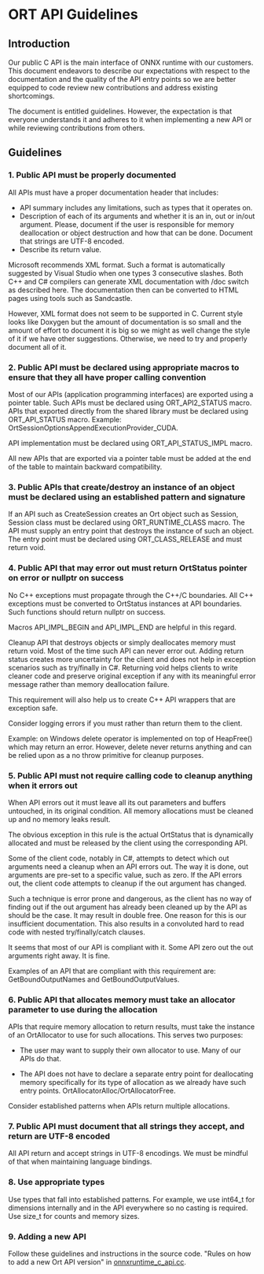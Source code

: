 # ORT API Guidelines

## Introduction

Our public C API is the main interface of ONNX runtime with our customers. This document endeavors to describe our expectations with respect to the documentation and the quality of the API entry points so we are better equipped to code review new contributions and address existing shortcomings.

The document is entitled guidelines. However, the expectation is that everyone understands it and adheres to it when implementing a new API or while reviewing contributions from others.

## Guidelines

### 1. Public API must be properly documented

All APIs must have a proper documentation header that includes:

* API summary includes any limitations, such as types that it operates on.
* Description of each of its arguments and whether it is an in, out or in/out argument. Please, document if the user is responsible for memory deallocation or object destruction and how that can be done. Document that strings are UTF-8 encoded.
* Describe its return value.

Microsoft recommends XML format. Such a format is automatically suggested by Visual Studio when one types 3 consecutive slashes. Both C++ and C# compilers can generate XML documentation with /doc switch as described here. The documentation then can be converted to HTML pages using tools such as Sandcastle.

However, XML format does not seem to be supported in C. Current style looks like Doxygen but the amount of documentation is so small and the amount of effort to document it is big so we might as well change the style of it if we have other suggestions. Otherwise, we need to try and properly document all of it.

### 2. Public API must be declared using appropriate macros to ensure that they all have proper calling convention

Most of our APIs (application programming interfaces) are exported using a pointer table. Such APIs must be declared using ORT_API2_STATUS macro. APIs that exported directly from the shared library must be declared using ORT_API_STATUS macro. Example: OrtSessionOptionsAppendExecutionProvider_CUDA.

API implementation must be declared using ORT_API_STATUS_IMPL macro.

All new APIs that are exported via a pointer table must be added at the end of the table to maintain backward compatibility.

### 3. Public APIs that create/destroy an instance of an object must be declared using an established pattern and signature

If an API such as CreateSession creates an Ort object such as Session, Session class must be declared using ORT_RUNTIME_CLASS macro. The API must supply an entry point that destroys the instance of such an object. The entry point must be declared using ORT_CLASS_RELEASE and must return void.

### 4. Public API that may error out must return OrtStatus pointer on error or nullptr on success

No C++ exceptions must propagate through the C++/C boundaries. All C++ exceptions must be converted to OrtStatus instances at API boundaries. Such functions should return nullptr on success.

Macros API_IMPL_BEGIN and API_IMPL_END are helpful in this regard. 

Cleanup API that destroys objects or simply deallocates memory must return void. Most of the time such API can never error out. Adding return status creates more uncertainty for the client and does not help in exception scenarios such as try/finally in C#. Returning void helps clients to write cleaner code and preserve original exception if any with its meaningful error message rather than memory deallocation failure.

This requirement will also help us to create C++ API wrappers that are exception safe.

Consider logging errors if you must rather than return them to the client.  

Example: on Windows delete operator is implemented on top of HeapFree() which may return an error. However, delete never returns anything and can be relied upon as a no throw primitive for cleanup purposes.

### 5. Public API must not require calling code to cleanup anything when it errors out

When API errors out it must leave all its out parameters and buffers untouched, in its original condition. All memory allocations must be cleaned up and no memory leaks result.

The obvious exception in this rule is the actual OrtStatus that is dynamically allocated and must be released by the client using the corresponding API.

Some of the client code, notably in C#, attempts to detect which out arguments need a cleanup when an API errors out. The way it is done, out arguments are pre-set to a specific value, such as zero. If the API errors out, the client code attempts to cleanup if the out argument has changed.  

Such a technique is error prone and dangerous, as the client has no way of finding out if the out argument has already been cleaned up by the API as should be the case. It may result in double free. One reason for this is our insufficient documentation. This also results in a convoluted hard to read code with nested try/finally/catch clauses.

It seems that most of our API is compliant with it. Some API zero out the out arguments right away. It is fine.

Examples of an API that are compliant with this requirement are: GetBoundOutputNames and GetBoundOutputValues.

### 6. Public API that allocates memory must take an allocator parameter to use during the allocation

APIs that require memory allocation to return results, must take the instance of an OrtAllocator to use for such allocations. This serves two purposes:

* The user may want to supply their own allocator to use. Many of our APIs do that.

* The API does not have to declare a separate entry point for deallocating memory specifically for its type of allocation as we already have such entry points. OrtAllocatorAlloc/OrtAllocatorFree.

Consider established patterns when APIs return multiple allocations.

### 7. Public API must document that all strings they accept, and return are UTF-8 encoded

All API return and accept strings in UTF-8 encodings. We must be mindful of that when maintaining language bindings.

### 8. Use appropriate types

Use types that fall into established patterns. For example, we use int64_t for dimensions internally and in the API everywhere so no casting is required. Use size_t for counts and memory sizes.

### 9.  Adding a new API

Follow these guidelines and instructions in the source code.  "Rules on how to add a new Ort API version" in [onnxruntime_c_api.cc](https://github.com/microsoft/onnxruntime/blob/master/onnxruntime/core/session/onnxruntime_c_api.cc).
